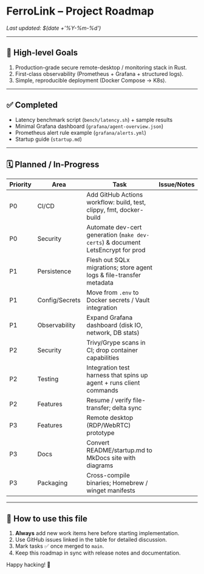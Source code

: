 # FerroLink – Project Roadmap

*Last updated: $(date +'%Y-%m-%d')*

---
## 🎯 High-level Goals
1. Production-grade secure remote-desktop / monitoring stack in Rust.
2. First-class observability (Prometheus + Grafana + structured logs).
3. Simple, reproducible deployment (Docker Compose → K8s).

---
## ✅ Completed
- Latency benchmark script (`bench/latency.sh`) + sample results
- Minimal Grafana dashboard (`grafana/agent-overview.json`)
- Prometheus alert rule example (`grafana/alerts.yml`)
- Startup guide (`startup.md`)

---
## 🗓️ Planned / In-Progress
| Priority | Area | Task | Issue/Notes |
|----------|------|------|-------------|
| P0 | CI/CD | Add GitHub Actions workflow: build, test, clippy, fmt, docker-build |  |
| P0 | Security | Automate dev-cert generation (`make dev-certs`) & document LetsEncrypt for prod |  |
| P1 | Persistence | Flesh out SQLx migrations; store agent logs & file-transfer metadata |  |
| P1 | Config/Secrets | Move from `.env` to Docker secrets / Vault integration |  |
| P1 | Observability | Expand Grafana dashboard (disk IO, network, DB stats) |  |
| P2 | Security | Trivy/Grype scans in CI; drop container capabilities |  |
| P2 | Testing | Integration test harness that spins up agent + runs client commands |  |
| P2 | Features | Resume / verify file-transfer; delta sync |  |
| P3 | Features | Remote desktop (RDP/WebRTC) prototype |  |
| P3 | Docs | Convert README/startup.md to MkDocs site with diagrams |  |
| P3 | Packaging | Cross-compile binaries; Homebrew / winget manifests |  |

---
## 📌 How to use this file
1. **Always** add new work items here before starting implementation.
2. Use GitHub issues linked in the table for detailed discussion.
3. Mark tasks ✅ once merged to `main`.
4. Keep this roadmap in sync with release notes and documentation.

Happy hacking! 🎉 